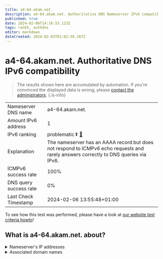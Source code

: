 ```yaml
---
title: a4-64.akam.net.
description: a4-64.akam.net. Authoritative DNS Nameserver IPv6 compatibility
published: true
date: 2024-02-06T14:16:53.123Z
tags: rank5, authdns
editor: markdown
dateCreated: 2024-02-03T01:02:56.267Z
---
```


# a4-64.akam.net. Authoritative DNS IPv6 compatibility

> The results shown here are accumulated by automation. If you're convinced the displayed data is wrong, please [contact the administrators](/howto/chat). 
{.is-info}




|   |   |
| - | - |
| Nameserver DNS name | a4-64.akam.net.
| Amount IPv6 address | 1
| IPv6 ranking | problematic :arrow_double_down: [🔗](/howto/ranking) |
| Explanation | The nameserver has an AAAA record but does not respond to ICMPv6 echo requests and rarely answers correctly to DNS queries via IPv6. |
| ICMPv6 success rate | 100%|
| DNS query success rate | 0% |
| Last Check Timestamp | 2024-02-06 13:55:48+01:00 |

To see how this test was performed, please have a look at [our website test criteria howto](/howto/testcriteria/authdns)!


## What is a4-64.akam.net. about?




<details>
<summary>Nameserver's IP addresses</summary>

2600:1480:9000::40

</details>



<details>
<summary>Associated domain names</summary>

www.nissan-global.com

www.sc.com

</details>
